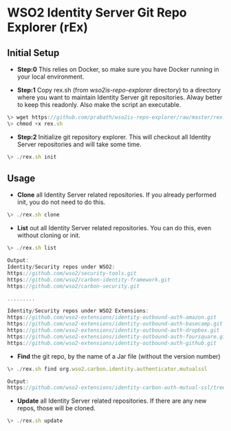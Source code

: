 # WSO2 Identity Server Git Repo Explorer (rEx)

## Initial Setup
* **Step:0** This relies on Docker, so make sure you have Docker running in your local environment.

* **Step:1** Copy rex.sh (from *wso2is-repo-explorer* directory) to a directory where you want to maintain Identity Server git repositories. Alway better to keep this readonly. Also make the script an executable.
```javascript
\> wget https://github.com/prabath/wso2is-repo-explorer/raw/master/rex.sh
\> chmod +x rex.sh
```
* **Step:2** Initialize git repository explorer. This will checkout all Identity Server repositories and will take some time.

```javascript
\> ./rex.sh init
```

## Usage 

* **Clone** all Identity Server related repositories. If you already performed init, you do not need to do this.

```javascript
\> ./rex.sh clone
```

* **List** out all Identity Server related repositories. You can do this, even without cloning or init.

```javascript
\> ./rex.sh list

Output:
Identity/Security repos under WSO2:
https://github.com/wso2/security-tools.git
https://github.com/wso2/carbon-identity-framework.git
https://github.com/wso2/carbon-security.git

.........

Identity/Security repos under WSO2 Extensions:
https://github.com/wso2-extensions/identity-outbound-auth-amazon.git
https://github.com/wso2-extensions/identity-outbound-auth-basecamp.git
https://github.com/wso2-extensions/identity-outbound-auth-dropbox.git
https://github.com/wso2-extensions/identity-outbound-auth-foursquare.git
https://github.com/wso2-extensions/identity-outbound-auth-github.git
```

* **Find** the git repo, by the name of a Jar file (without the version number)

```javascript
\> ./rex.sh find org.wso2.carbon.identity.authenticator.mutualssl

Output:
https://github.com/wso2-extensions/identity-carbon-auth-mutual-ssl/tree/master/components/org.wso2.carbon.identity.authenticator.mutualssl
```
* **Update** all Identity Server related repositories. If there are any new repos, those will be cloned.

```javascript
\> ./rex.sh update
```
